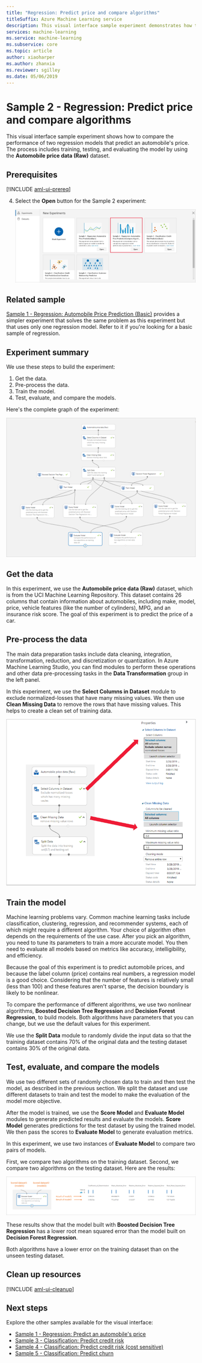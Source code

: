 ```yaml
---
title: "Regression: Predict price and compare algorithms"
titleSuffix: Azure Machine Learning service
description: This visual interface sample experiment demonstrates how to compare the performance of two regression models that predict an automobile's price. The process includes training, testing, and evaluating the model on the Automobile price data (Raw) dataset.
services: machine-learning
ms.service: machine-learning
ms.subservice: core
ms.topic: article
author: xiaoharper
ms.author: zhanxia
ms.reviewer: sgilley
ms.date: 05/06/2019
---
```

 
# Sample 2 - Regression: Predict price and compare algorithms

This visual interface sample experiment shows how to compare the performance of two regression models that predict an automobile's price. The process includes training, testing, and evaluating the model by using the **Automobile price data (Raw)** dataset.

## Prerequisites

[!INCLUDE [aml-ui-prereq](../../../includes/aml-ui-prereq.md)]

4. Select the **Open** button for the Sample 2 experiment:

    ![Open the experiment](media/ui-sample-regression-predict-automobile-price-compare-algorithms/open-sample2.png)

## Related sample

[Sample 1 - Regression: Automobile Price Prediction (Basic)](ui-sample-regression-predict-automobile-price-basic.md) provides a simpler experiment that solves the same problem as this experiment but that uses only one regression model. Refer to it if you're looking for a basic sample of regression.

## Experiment summary

We use these steps to build the experiment:

1. Get the data.
1. Pre-process the data.
1. Train the model.
1. Test, evaluate, and compare the models.

Here's the complete graph of the experiment:

![Graph of the experiment](media/ui-sample-regression-predict-automobile-price-compare-algorithms/graph.png)

## Get the data

In this experiment, we use the **Automobile price data (Raw)** dataset, which is from the UCI Machine Learning Repository. This dataset contains 26 columns that contain information about automobiles, including make, model, price, vehicle features (like the number of cylinders), MPG, and an insurance risk score. The goal of this experiment is to predict the price of a car.

## Pre-process the data

The main data preparation tasks include data cleaning, integration, transformation, reduction, and discretization or quantization. In Azure Machine Learning Studio, you can find modules to perform these operations and other data pre-processing tasks in the **Data Transformation** group in the left panel.

In this experiment, we use the **Select Columns in Dataset** module to exclude normalized-losses that have many missing values. We then use **Clean Missing Data** to remove the rows that have missing values. This helps to create a clean set of training data.

![Data pre-processing](media/ui-sample-regression-predict-automobile-price-compare-algorithms/data-processing.png)

## Train the model

Machine learning problems vary. Common machine learning tasks include classification, clustering, regression, and recommender systems, each of which might require a different algorithm. Your choice of algorithm often depends on the requirements of the use case. After you pick an algorithm, you need to tune its parameters to train a more accurate model. You then need to evaluate all models based on metrics like accuracy, intelligibility, and efficiency.

Because the goal of this experiment is to predict automobile prices, and because the label column (price) contains real numbers, a regression model is a good choice. Considering that the number of features is relatively small (less than 100) and these features aren't sparse, the decision boundary is likely to be nonlinear.

To compare the performance of different algorithms, we use two nonlinear algorithms, **Boosted Decision Tree Regression** and **Decision Forest Regression**, to build models. Both algorithms have parameters that you can change, but we use the default values for this experiment.

We use the **Split Data** module to randomly divide the input data so that the training dataset contains 70% of the original data and the testing dataset contains 30% of the original data.

## Test, evaluate, and compare the models

We use two different sets of randomly chosen data to train and then test the model, as described in the previous section. We split the dataset and use different datasets to train and test the model to make the  evaluation of the model more objective.

After the model is trained, we use the **Score Model** and **Evaluate Model** modules to generate predicted results and evaluate the models. **Score Model** generates predictions for the test dataset by using the trained model. We then pass the scores to **Evaluate Model** to generate evaluation metrics.

In this experiment, we use two instances of **Evaluate Model** to compare two pairs of models.

First, we compare two algorithms on the training dataset.
Second, we compare two algorithms on the testing dataset.
Here are the results:

![Compare the results](media/ui-sample-regression-predict-automobile-price-compare-algorithms/result.png)

These results show that the model built with **Boosted Decision Tree Regression** has a lower root mean squared error than the model built on **Decision Forest Regression**.

Both algorithms have a lower error on the training dataset than on the unseen testing dataset.

## Clean up resources

[!INCLUDE [aml-ui-cleanup](../../../includes/aml-ui-cleanup.md)]

## Next steps

Explore the other samples available for the visual interface:

- [Sample 1 - Regression: Predict an automobile's price](ui-sample-regression-predict-automobile-price-basic.md)
- [Sample 3 - Classification: Predict credit risk](ui-sample-classification-predict-credit-risk-basic.md)
- [Sample 4 - Classification: Predict credit risk (cost sensitive)](ui-sample-classification-predict-credit-risk-cost-sensitive.md)
- [Sample 5 - Classification: Predict churn](ui-sample-classification-predict-churn.md)